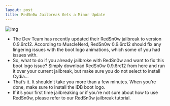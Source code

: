 ```yaml
---
layout: post
title: RedSn0w Jailbreak Gets a Minor Update
---
```

![img](http://media.idownloadblog.com/wp-content/uploads/2010/11/redsn0w-flakes.png)
* The Dev Team has recently updated their RedSn0w jailbreak to version 0.9.6rc12. According to MuscleNerd, RedSn0w 0.9.6rc12 should fix any lingering issues with the boot logo animations, which some of you had issues with.
* So, what to do if you already jailbroke with RedSn0w and want to fix this boot logo issue? Simply download RedSn0w 0.9.6rc12 from here and run it over your current jailbreak, but make sure you do not select to install Cydia…
* That’s it. It shouldn’t take you more than a few minutes. When you’re done, make sure to install the iDB boot logo.
* If it’s your first time jailbreaking or if you’re not sure about how to use RedSn0w, please refer to our RedSn0w jailbreak tutorial.

